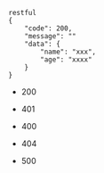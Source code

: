 ```
restful 
{
    "code": 200,
    "message": ""
    "data": {
        "name": "xxx",
        "age": "xxxx"
    }
}
```

- 200

- 401

- 400

- 404

- 500

  
